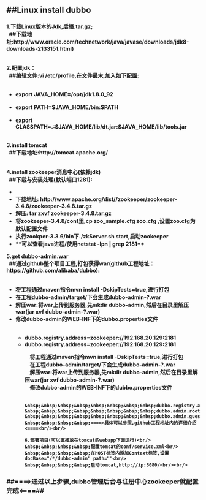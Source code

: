 <h2>##Linux install dubbo</h2>
<h4>
  1.下载Linux版本的Jdk,后缀.tar.gz;<br/>
&nbsp;&nbsp;##下载地址:http://www.oracle.com/technetwork/java/javase/downloads/jdk8-downloads-2133151.html)<br/><br/>
  
  2.配置jdk：<br/>
  &nbsp;&nbsp;##编辑文件:vi /etc/profile,在文件最末,加入如下配置:
  <ul>
	&nbsp;&nbsp;<li>export JAVA_HOME=/opt/jdk1.8.0_92</li>
	&nbsp;&nbsp;<li>export PATH=$JAVA_HOME/bin:$PATH</li>
	&nbsp;&nbsp;<li>export CLASSPATH=.:$JAVA_HOME/lib/dt.jar:$JAVA_HOME/lib/tools.jar</li>
  </ul><br/>
  3.install tomcat <br/>
  &nbsp;&nbsp;##下载地址:http://tomcat.apache.org/<br/><br/>
	
  4.install zookeeper消息中心(依赖jdk)<br/>
  &nbsp;&nbsp;##下载与安装处理(默认端口1281):<br/>
  <ul>
    <li></li>
    <li>下载地址: http://www.apache.org/dist//zookeeper/zookeeper-3.4.8/zookeeper-3.4.8.tar.gz</li>
    <li>解压: tar zxvf zookeeper-3.4.8.tar.gz </li>
    <li>将zookeeper-3.4.8/conf里,cp zoo_sample.cfg zoo.cfg ,设置zoo.cfg为默认配置文件</li>
    <li>执行zookper-3.3.6/bin下./zkServer.sh start,启动zookeeper</li>
    <li>**可以查看java进程/使用netstat -lpn | grep 2181** </li>
  </ul>
  5.get dubbo-admin.war <br/>
    &nbsp;&nbsp;##通过github整个项目工程,打包获得war(github工程地址：https://github.com/alibaba/dubbo):<br/><br/>
    <ul>
    	<li>将工程通过maven指令mvn install -DskipTests=true,进行打包</li>
    	<li>在工程dubbo-admin/target/下会生成dubbo-admin-?.war </li>
    	<li>解压war:将war上传到服务器,先mkdir dubbo-admin,然后在目录里解压war(jar xvf dubbo-admin-?.war)</li>
    	<li>修改dubbo-admin的WEB-INF下的dubbo.properties文件</li><br/>
    	<ul>
    	   <li>dubbo.registry.address=zookeeper://192.168.20.129:2181</li>
    	   <li>dubbo.registry.address=zookeeper://192.168.20.129:2181</li>
    	<ul>
    </ul>
	&nbsp;&nbsp;&nbsp;&nbsp;将工程通过maven指令mvn install -DskipTests=true,进行打包 <br/>
	&nbsp;&nbsp;&nbsp;&nbsp;在工程dubbo-admin/target/下会生成dubbo-admin-?.war <br/>
	&nbsp;&nbsp;&nbsp;&nbsp;解压war:将war上传到服务器,先mkdir dubbo-admin,然后在目录里解压war(jar xvf dubbo-admin-?.war)<br/>
	&nbsp;&nbsp;&nbsp;&nbsp;修改dubbo-admin的WEB-INF下的dubbo.properties文件<br/><br/>
	
	&nbsp;&nbsp;&nbsp;&nbsp;&nbsp;&nbsp;&nbsp;&nbsp;dubbo.registry.address=zookeeper://192.168.20.129:2181<br/>
	&nbsp;&nbsp;&nbsp;&nbsp;&nbsp;&nbsp;&nbsp;&nbsp;dubbo.admin.root.password=root<br/>
	&nbsp;&nbsp;&nbsp;&nbsp;&nbsp;&nbsp;&nbsp;&nbsp;dubbo.admin.guest.password=guest<br/>
	&nbsp;&nbsp;&nbsp;&nbsp;====>具体可以参照,github工程地址内的详细介绍<====<br/><br/>
	
	6.部署项目(可以直接放在tomcat的webapp下面运行)<br/>
	&nbsp;&nbsp;&nbsp;&nbsp;配置tomcat的conf/service.xml<br/>
	&nbsp;&nbsp;&nbsp;&nbsp;在HOST标签内添加Context标签,设置docBase="/*/dubbo-admin" path=""<br/>
	&nbsp;&nbsp;&nbsp;&nbsp;启动tomcat,http://ip:8080/<br/><br/>
</h4>
<h3>##====>通过以上步骤,dubbo管理后台与注册中心zookeeper就配置完成<====##</h3>
